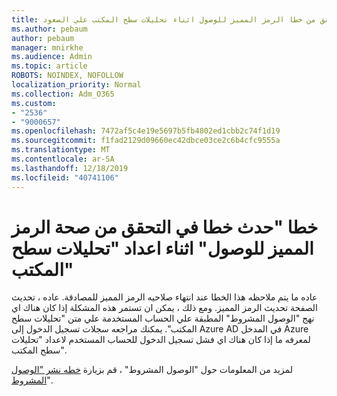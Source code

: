 ```yaml
---
title: حدث خطا في التحقق من خطا الرمز المميز للوصول اثناء تحليلات سطح المكتب علي الصعود
ms.author: pebaum
author: pebaum
manager: mnirkhe
ms.audience: Admin
ms.topic: article
ROBOTS: NOINDEX, NOFOLLOW
localization_priority: Normal
ms.collection: Adm_O365
ms.custom:
- "2536"
- "9000657"
ms.openlocfilehash: 7472af5c4e19e5697b5fb4802ed1cbb2c74f1d19
ms.sourcegitcommit: f1fad2129d09660ec42dbce03ce2c6b4cfc9555a
ms.translationtype: MT
ms.contentlocale: ar-SA
ms.lasthandoff: 12/18/2019
ms.locfileid: "40741106"
---
```

# <a name="there-was-an-error-validating-access-token-error-during-desktop-analytics-onboarding"></a>خطا "حدث خطا في التحقق من صحة الرمز المميز للوصول" اثناء اعداد "تحليلات سطح المكتب"

عاده ما يتم ملاحظه هذا الخطا عند انتهاء صلاحيه الرمز المميز للمصادقة. عاده ، تحديث الصفحة تحديث الرمز المميز. ومع ذلك ، يمكن ان تستمر هذه المشكلة إذا كان هناك اي نهج "الوصول المشروط" المطبقة علي الحساب المستخدمة علي متن "تحليلات سطح المكتب". يمكنك مراجعه سجلات تسجيل الدخول إلى Azure AD في المدخل Azure لمعرفه ما إذا كان هناك اي فشل تسجيل الدخول للحساب المستخدم لاعداد "تحليلات سطح المكتب".

لمزيد من المعلومات حول "الوصول المشروط" ، قم بزيارة [خطه نشر "الوصول المشروط](https://docs.microsoft.com/azure/active-directory/conditional-access/plan-conditional-access)".